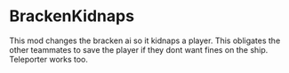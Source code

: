 # BrackenKidnaps
This mod changes the bracken ai so it kidnaps a player. This obligates the other teammates to save the player if they dont want fines on the ship. Teleporter works too.
